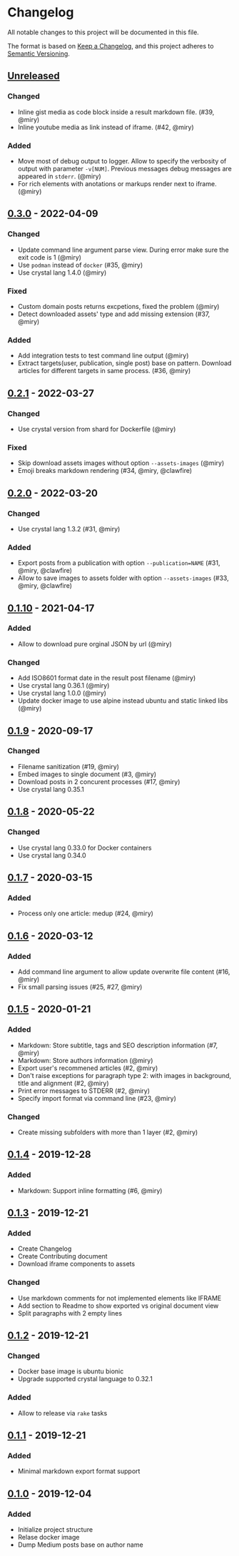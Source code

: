 # Changelog

All notable changes to this project will be documented in this file.

The format is based on [Keep a Changelog](https://keepachangelog.com/en/1.1.0/),
and this project adheres to [Semantic Versioning](https://semver.org/spec/v2.0.0.html).

## [Unreleased]
### Changed
- Inline gist media as code block inside a result markdown file. (#39, @miry)
- Inline youtube media as link instead of iframe. (#42, @miry)

### Added
- Move most of debug output to logger. Allow to specify the verbosity of output
  with parameter `-v[NUM]`. Previous messages debug messages are appeared
  in `stderr`. (@miry)
- For rich elements with anotations or markups render next to iframe. (@miry)

## [0.3.0] - 2022-04-09
### Changed
- Update command line argument parse view. During error make sure the exit code is 1 (@miry)
- Use `podman` instead of `docker` (#35, @miry)
- Use crystal lang 1.4.0 (@miry)

### Fixed
- Custom domain posts returns excpetions, fixed the problem (@miry)
- Detect downloaded assets' type and add missing extension (#37, @miry)

### Added
- Add integration tests to test command line output (@miry)
- Extract targets(user, publication, single post) base on pattern. Download articles for different targets in same process. (#36, @miry)

## [0.2.1] - 2022-03-27
### Changed
- Use crystal version from shard for Dockerfile (@miry)

### Fixed
- Skip download assets images without option `--assets-images` (@miry)
- Emoji breaks markdown rendering (#34, @miry, @clawfire)

## [0.2.0] - 2022-03-20
### Changed
- Use crystal lang 1.3.2 (#31, @miry)

### Added
- Export posts from a publication with option `--publication=NAME` (#31, @miry, @clawfire)
- Allow to save images to assets folder with option `--assets-images` (#33, @miry, @clawfire)

## [0.1.10] - 2021-04-17
### Added
- Allow to download pure orginal JSON by url (@miry)

### Changed
- Add ISO8601 format date in the result post filename (@miry)
- Use crystal lang 0.36.1 (@miry)
- Use crystal lang 1.0.0 (@miry)
- Update docker image to use alpine instead ubuntu and static linked libs (@miry)

## [0.1.9] - 2020-09-17
### Changed
- Filename sanitization (#19, @miry)
- Embed images to single document (#3, @miry)
- Download posts in 2 concurent processes (#17, @miry)
- Use crystal lang 0.35.1

## [0.1.8] - 2020-05-22
### Changed
- Use crystal lang 0.33.0 for Docker containers
- Use crystal lang 0.34.0

## [0.1.7] - 2020-03-15
### Added
- Process only one article: medup <url> (#24, @miry)

## [0.1.6] - 2020-03-12
### Added
- Add command line argument to allow update overwrite file content (#16, @miry)
- Fix small parsing issues (#25, #27, @miry)

## [0.1.5] - 2020-01-21
### Added
- Markdown: Store subtitle, tags and SEO description information (#7, @miry)
- Markdown: Store authors information (@miry)
- Export user's recommened articles (#2, @miry)
- Don't raise exceptions for paragraph type 2: with images in background, title and alignment (#2, @miry)
- Print error messages to STDERR (#2, @miry)
- Specify import format via command line (#23, @miry)

### Changed
- Create missing subfolders with more than 1 layer (#2, @miry)

## [0.1.4] - 2019-12-28
### Added
- Markdown: Support inline formatting (#6, @miry)

## [0.1.3] - 2019-12-21
### Added
- Create Changelog
- Create Contributing document
- Download iframe components to assets

### Changed
- Use markdown comments for not implemented elements like IFRAME
- Add section to Readme to show exported vs original document view
- Split paragraphs with 2 empty lines

## [0.1.2] - 2019-12-21
### Changed
- Docker base image is ubuntu bionic
- Upgrade supported crystal language to 0.32.1

### Added
- Allow to release via `rake` tasks

## [0.1.1] - 2019-12-21
### Added
- Minimal markdown export format support

## [0.1.0] - 2019-12-04
### Added
- Initialize project structure
- Relase docker image
- Dump Medium posts base on author name

[Unreleased]: https://github.com/miry/medup/compare/v0.3.0...HEAD
[0.3.0]: https://github.commiry/medup/compare/v0.2.1...v0.3.0
[0.2.1]: https://github.commiry/medup/compare/v0.2.0...v0.2.0
[0.2.0]: https://github.commiry/medup/compare/v0.1.10...v0.2.0
[0.1.10]: https://github.commiry/medup/compare/v0.1.9...v0.1.10
[0.1.9]: https://github.commiry/medup/compare/v0.1.8...v0.1.9
[0.1.8]: https://github.commiry/medup/compare/v0.1.7...v0.1.8
[0.1.7]: https://github.commiry/medup/compare/v0.1.6...v0.1.7
[0.1.6]: https://github.commiry/medup/compare/v0.1.5...v0.1.6
[0.1.5]: https://github.commiry/medup/compare/v0.1.4...v0.1.5
[0.1.4]: https://github.commiry/medup/compare/v0.1.3...v0.1.4
[0.1.3]: https://github.commiry/medup/compare/v0.1.2...v0.1.3
[0.1.2]: https://github.commiry/medup/compare/v0.1.1...v0.1.2
[0.1.1]: https://github.commiry/medup/compare/v0.1.0...v0.1.1
[0.1.0]: https://github.commiry/medup/releases/tag/v0.1.0
